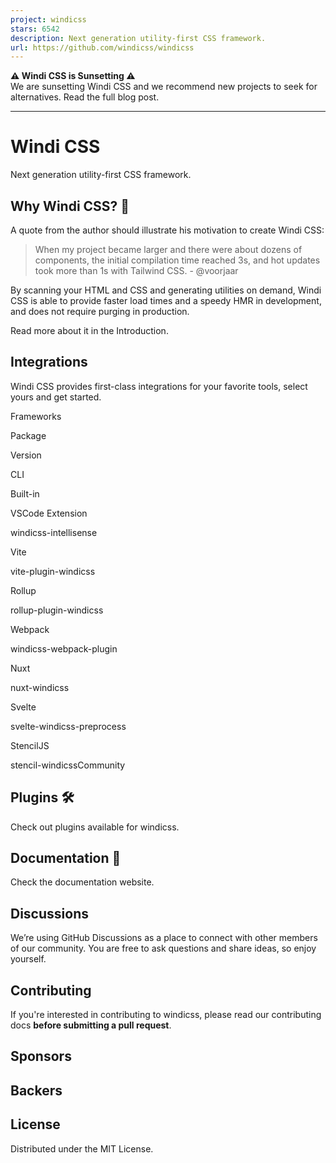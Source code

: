 ```yaml
---
project: windicss
stars: 6542
description: Next generation utility-first CSS framework.
url: https://github.com/windicss/windicss
---
```


**⚠️ Windi CSS is Sunsetting ⚠️**  
We are sunsetting Windi CSS and we recommend new projects to seek for alternatives. Read the full blog post.

* * *

  
Windi CSS
============

  
  

Next generation utility-first CSS framework.

Why Windi CSS? 🤔
-----------------

A quote from the author should illustrate his motivation to create Windi CSS:

> When my project became larger and there were about dozens of components, the initial compilation time reached 3s, and hot updates took more than 1s with Tailwind CSS. - @voorjaar

By scanning your HTML and CSS and generating utilities on demand, Windi CSS is able to provide faster load times and a speedy HMR in development, and does not require purging in production.

Read more about it in the Introduction.

Integrations
------------

Windi CSS provides first-class integrations for your favorite tools, select yours and get started.

Frameworks

Package

Version

CLI

Built-in

VSCode Extension

windicss-intellisense

Vite

vite-plugin-windicss

Rollup

rollup-plugin-windicss

Webpack

windicss-webpack-plugin

Nuxt

nuxt-windicss

Svelte

svelte-windicss-preprocess

StencilJS

stencil-windicssCommunity

Plugins 🛠
----------

Check out plugins available for windicss.

Documentation 📖
----------------

Check the documentation website.

Discussions
-----------

We’re using GitHub Discussions as a place to connect with other members of our community. You are free to ask questions and share ideas, so enjoy yourself.

Contributing
------------

If you're interested in contributing to windicss, please read our contributing docs **before submitting a pull request**.

Sponsors
--------

Backers
-------

License
-------

Distributed under the MIT License.
